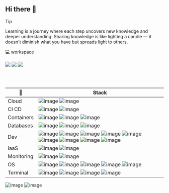 ## Hi there 👋

<!--
**afteix/afteix** is a ✨ _special_ ✨ repository because its `README.md` (this file) appears on your GitHub profile.

Here are some ideas to get you started:

- 🔭 I’m currently working on ...
- 🌱 I’m currently learning ...
- 👯 I’m looking to collaborate on ...
- 🤔 I’m looking for help with ...
- 💬 Ask me about ...
- 📫 How to reach me: ...
- 😄 Pronouns: ...
- ⚡ Fun fact: ...
-->

> [!TIP]
> Learning is a journey where each step uncovers new knowledge and deeper understanding.
> Sharing knowledge is like lighting a candle — it doesn't diminish what you have but spreads light to others.

<p align='left'>
  💻 workspace <br/><br/>
  <img src="https://img.shields.io/badge/CPU-RYZEN%207%205800x-orange?logo=amd" />
  <img src="https://img.shields.io/badge/RAM-32GB-red?logo=kingstontechnology" />
  <img src="https://img.shields.io/badge/NVIDIA-GTX%204060-green?logo=nvidia" />
</p>
<br><br>

| :dart: | Stack |
| --- | --- |
| Cloud | ![image](https://img.shields.io/badge/%20-cloudflare-grey?logo=cloudflare) ![image](https://img.shields.io/badge/%20-google%20cloud-grey?logo=googlecloud) |
| CI CD | ![image](https://img.shields.io/badge/%20-jenkins-grey?logo=jenkins) ![image](https://img.shields.io/badge/%20-github%20actions-grey?logo=githubactions) |
| Containers | ![image](https://img.shields.io/badge/%20-docker-grey?logo=docker) ![image](https://img.shields.io/badge/%20-helm-grey?logo=helm) ![image](https://img.shields.io/badge/%20-kubernetes-grey?logo=kubernetes) |
| Databases | ![image](https://img.shields.io/badge/%20-mysql-grey?logo=mysql) ![image](https://img.shields.io/badge/%20-github%20actions-grey?logo=githubactions) ![image](https://img.shields.io/badge/%20-postgresql-grey?logo=postgresql) |
| Dev | ![image](https://img.shields.io/badge/%20-apache%20groovy-grey?logo=apachegroovy) ![image](https://img.shields.io/badge/%20-apache%20maven-grey?logo=apachemaven) ![image](https://img.shields.io/badge/%20-github-grey?logo=github) ![image](https://img.shields.io/badge/%20-intellij%20idea-grey?logo=intellijidea) ![image](https://img.shields.io/badge/%20-notepad%20++-grey?logo=notepadplusplus) ![image](https://img.shields.io/badge/%20-python-grey?logo=python) ![image](https://img.shields.io/badge/%20-shell%20script-grey?logo=gnu-bash) ![image](https://img.shields.io/badge/%20-vim-grey?logo=vim) ![image](https://img.shields.io/badge/%20-vs%20code-grey?logo=visual%20studio%20code) |
| IaaS | ![image](https://img.shields.io/badge/%20-ansible-grey?logo=ansible) ![image](https://img.shields.io/badge/%20-terraform-grey?logo=terraform) | 
| Monitoring | ![image](https://img.shields.io/badge/%20-datadog-grey?logo=datadog) ![image](https://img.shields.io/badge/%20-grafana-grey?logo=grafana) |
| OS | ![image](https://img.shields.io/badge/%20-alpine%20linux-grey?logo=alpine-linux) ![image](https://img.shields.io/badge/%20-centOS-grey?logo=CentOS) ![image](https://img.shields.io/badge/%20-linux-grey?logo=linux) ![image](https://img.shields.io/badge/%20-redhat-grey?logo=redhat) ![image](https://img.shields.io/badge/%20-ubuntu-grey?logo=ubuntu) |
| Terminal | ![image](https://img.shields.io/badge/%20-git-grey?logo=git) ![image](https://img.shields.io/badge/%20-homebrew-grey?logo=homebrew) ![image](https://img.shields.io/badge/%20-iTerm-grey?logo=iterm2) ![image](https://img.shields.io/badge/%20-powershell-grey?logo=powershell) |



![image](https://github-readme-stats.vercel.app/api/top-langs/?username=afteix&theme=dark)
![image](https://hits.seeyoufarm.com/api/count/incr/badge.svg?url=https%3A%2F%2Fgithub.com%2Fafteix1212%2Fhit-counter)
